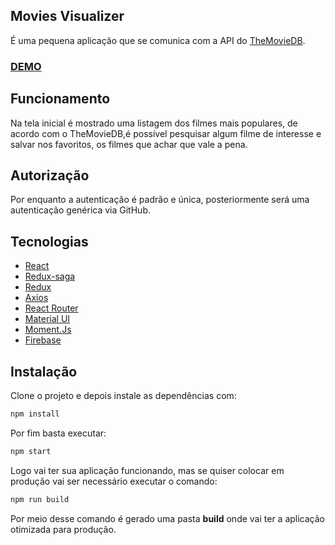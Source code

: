 ## Movies Visualizer

É uma pequena aplicação que se comunica com a API do [TheMovieDB](https://www.themoviedb.org/documentation/api).

### [DEMO](movies-visualizer.firebaseapp.com)

## Funcionamento

Na tela inicial é mostrado uma listagem dos filmes mais populares, de acordo com o TheMovieDB,é possível pesquisar algum filme de interesse e salvar nos favoritos, os filmes que achar que vale a pena.

## Autorização
Por enquanto a autenticação é padrão e única, posteriormente será uma autenticação genérica via GitHub.

## Tecnologias
* [React](https://reactjs.org/)
* [Redux-saga](https://redux-saga.js.org/)
* [Redux](https://redux.js.org/)
* [Axios](https://github.com/axios/axios)
* [React Router](https://github.com/ReactTraining/react-router)
* [Material UI](https://material-ui.com/)
* [Moment.Js](https://momentjs.com/)
* [Firebase](https://firebase.google.com/)


## Instalação

Clone o projeto e depois instale as dependências com:
```sh
npm install
```
Por fim basta executar:

```sh
npm start
```
Logo vai ter sua aplicação funcionando, mas se quiser colocar em produção vai ser necessário executar o comando:

```sh
npm run build
```

Por meio desse comando é gerado uma pasta **build** onde vai ter a aplicação otimizada para produção.
